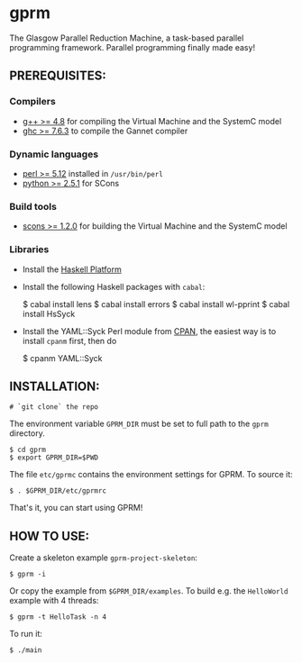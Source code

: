 # gprm

The Glasgow Parallel Reduction Machine, a task-based parallel programming framework. Parallel programming finally made easy!



## PREREQUISITES:

### Compilers

- [g++ >= 4.8](http://gcc.gnu.org) for compiling the Virtual Machine and the SystemC model
- [ghc >= 7.6.3](http://www.haskell.org) to compile the Gannet compiler

### Dynamic languages

- [perl >= 5.12](http://www.perl.org) installed in `/usr/bin/perl`
- [python >= 2.5.1](http://www.python.org) for SCons

### Build tools

- [scons >= 1.2.0](http://www.scons.org) for building the Virtual Machine and the SystemC model

### Libraries

- Install the [Haskell Platform](http://hackage.haskell.org/platform/)

- Install the following Haskell packages with `cabal`:

    $ cabal install lens
    $ cabal install errors
    $ cabal install wl-pprint
    $ cabal install HsSyck

- Install the YAML::Syck Perl module from [CPAN](http://search.cpan.org/dist/YAML-Syck/), the easiest way is to install `cpanm` first, then do

    $ cpanm YAML::Syck

## INSTALLATION:

    # `git clone` the repo

The environment variable `GPRM_DIR` must be set to full path to the `gprm` directory.

    $ cd gprm
    $ export GPRM_DIR=$PWD

The file `etc/gprmc` contains the environment settings for GPRM.
To source it:

    $ . $GPRM_DIR/etc/gprmrc

That's it, you can start using GPRM!

## HOW TO USE:

Create a skeleton example `gprm-project-skeleton`:

    $ gprm -i

Or copy the example from `$GPRM_DIR/examples`. To build e.g. the `HelloWorld` example with 4 threads:

    $ gprm -t HelloTask -n 4

To run it:

    $ ./main
